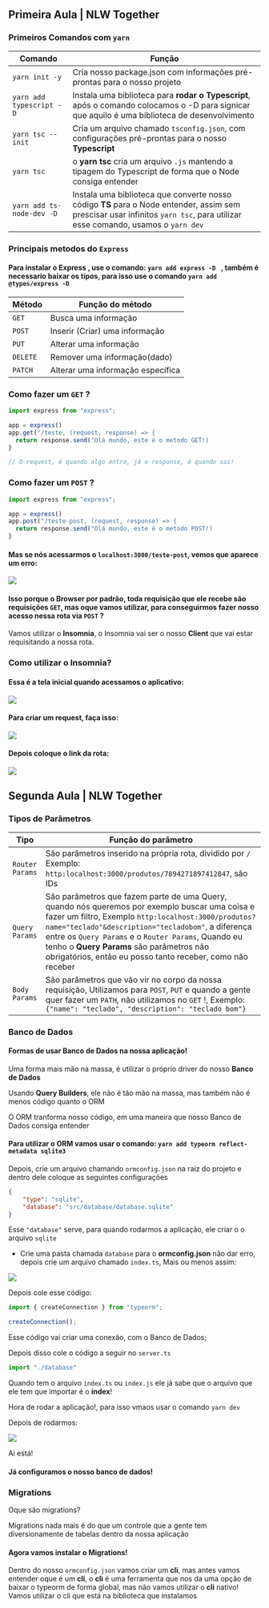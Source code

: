 ## Primeira Aula | NLW Together

### Primeiros Comandos com ```yarn```

Comando    |  Função
--------------- | -------------
```yarn init -y ``` | Cria nosso package.json com informações pré-prontas para o nosso projeto
```yarn add typescript -D ``` | Instala uma biblioteca para <strong>rodar o Typescript</strong>, após o comando colocamos o -D para signicar que aquilo é uma biblioteca de desenvolvimento
``` yarn tsc --init ``` | Cria um arquivo chamado ```tsconfig.json```, com configurações pré-prontas para o nosso <strong>Typescript</strong>
``` yarn tsc ``` | o <strong>yarn tsc</strong> cria um arquivo ```.js``` mantendo a tipagem do Typescript de forma que o Node consiga entender
``` yarn add ts-node-dev -D ```| Instala uma biblioteca que converte nosso código <strong>TS</strong> para o Node entender, assim sem prescisar usar infinitos ``` yarn tsc ```, para utilizar esse comando, usamos o ``` yarn dev ```
                 
                 
### Principais metodos do ``` Express ```

#### Para instalar o  <strong>Express</strong> , use o comando: ```yarn add express -D ``` , também é necessario baixar os tipos, para isso use o comando ```yarn add @types/express -D ``` 
  
Método | Função do método
---------------- | ---------------
``` GET ``` | Busca uma informação
``` POST ``` | Inserir (Criar) uma informação
``` PUT ``` | Alterar uma informação
``` DELETE ``` | Remover uma informação(dado)
``` PATCH ``` | Alterar uma informação específica

### Como fazer um ``` GET ``` ?

```ts
import express from "express";

app = express()
app.get("/teste, (request, response) => {
  return response.send("Olá mundo, este é o metodo GET!)
}

// O request, é quando algo entra, já o response, é quando sai!
```

### Como fazer um ``` POST ``` ?

```ts
import express from "express";

app = express()
app.post("/teste-post, (request, response) => {
  return response.send("Olá mundo, este é o metodo POST!)
}
```
#### Mas se nós acessarmos o ``` localhost:3000/teste-post ```, vemos que aparece um erro:

<img src="https://media.discordapp.net/attachments/784050272729169952/857262487421976586/unknown.png?width=882&height=468">

#### Isso porque o <strong>Browser</strong> por padrão, toda requisição que ele recebe são requisições ``` GET ```, mas oque vamos utilizar, para conseguirmos fazer nosso acesso nessa rota via ``` POST ``` ?

<p>Vamos utilizar o <strong>Insomnia</strong>, o Insomnia vai ser o nosso <strong>Client</strong> que vai estar requisitando a nossa rota.</p>

### Como utilizar o Insomnia?

#### Essa é a tela inicial quando acessamos o aplicativo: 

<img src="https://media.discordapp.net/attachments/847095771974598690/857267153531437106/unknown.png?width=886&height=468">

#### Para criar um request, faça isso:

<img src="https://media.giphy.com/media/KfZ3Ts65V1Z2BahJjN/giphy.gif">

#### Depois coloque o link da rota:

<img src="https://media.giphy.com/media/8DRxQmBA7q5ORzMLCe/giphy.gif">

## Segunda Aula | NLW Together

### Tipos de Parâmetros

Tipo | Função do parâmetro
------- | ----------
```Router Params``` | São parâmetros inserido na própria rota, dividido por ```/``` Exemplo: ```http:localhost:3000/produtos/7894271897412847```, são IDs
```Query Params``` | São parâmetros que fazem parte de uma Query, quando nós queremos por exemplo buscar uma coisa e fazer um filtro, Exemplo ```http:localhost:3000/produtos?name="teclado"&description="tecladobom"```, a diferença entre os ```Query Params``` e o ```Router Params```, Quando eu tenho o <strong>Query Params</strong> são parâmetros não obrigatórios, então eu posso tanto receber, como não receber
```Body Params``` | São parâmetros que vão vir no corpo da nossa requisição, Utilizamos para ```POST```, ```PUT``` e quando a gente quer fazer um ```PATH```, não utilizamos no ```GET``` !, Exemplo: ``` {"name": "teclado", "description": "teclado bom"}```

### Banco de Dados

#### Formas de usar Banco de Dados na nossa aplicação!

<p>Uma forma mais mão na massa, é utilizar o próprio driver do nosso <strong>Banco de Dados</strong></p>
<p>Usando <strong>Query Builders</strong>, ele não é tão mão na massa, mas também não é menos código quanto o ORM</p>
<p>O ORM tranforma nosso código, em uma maneira que nosso Banco de Dados consiga entender</p>

#### Para utilizar o ORM vamos usar o comando: ```yarn add typeorm reflect-metadata sqlite3```

Depois, crie um arquivo chamando ```ormconfig.json``` na raiz do projeto e dentro dele coloque as seguintes configurações

```json
{
    "type": "sqlite",
    "database": "src/database/database.sqlite"
}
```

Esse ```"database"``` serve, para quando rodarmos a aplicação, ele criar o o arquivo ```sqlite```

* Crie uma pasta chamada ```database``` para o **ormconfig.json** não dar erro, depois crie um arquivo chamado ```index.ts```, Mais ou menos assim: 

<img src="https://media.discordapp.net/attachments/847095771974598690/857615559776272394/Captura_de_tela_de_2021-06-24_10-37-55.png">

Depois cole esse código:

```ts
import { createConnection } from "typeorm";

createConnection();
```
Esse código vai criar uma conexão, com o Banco de Dados;

Depois disso cole o código a seguir no ```server.ts```

```ts
import "./database"
```
Quando tem o arquivo ```index.ts``` ou ```index.js``` ele já sabe que o arquivo que ele tem que importar é o **index**!

Hora de rodar a aplicação!, para isso vmaos usar o comando ```yarn dev```

Depois de rodarmos:

<img src="https://media.discordapp.net/attachments/847095771974598690/857618255967813632/Captura_de_tela_de_2021-06-24_10-48-19.png">

<p>Ai está!</p>

#### Já configuramos o nosso banco de dados!

### Migrations

<p>Oque são migrations?</p>

Migrations nada mais é do que um controle que a gente tem diversionamente de tabelas dentro da nossa aplicação

#### Agora vamos instalar o Migrations!

Dentro do nosso ```ormconfig.json``` vamos criar um **cli**, mas antes vamos entender oque é um **cli**, o **cli** é uma ferramenta que nos da uma opção de baixar o typeorm de forma global, mas não vamos utilizar o **cli** nativo! Vamos utilizar o cli que está na biblioteca que instalamos 

